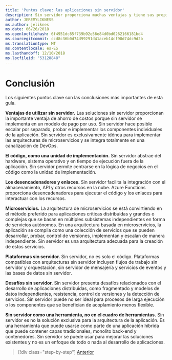 ```yaml
---
title: 'Puntos clave: las aplicaciones sin servidor'
description: Sin servidor proporciona muchas ventajas y tiene sus propios desafíos. Resumen de los puntos clave de esta guía.
author: JEREMYLIKNESS
ms.author: jeliknes
ms.date: 06/26/2018
ms.openlocfilehash: 6f4951dc85f739b92e56e84d0bd0262166181bd4
ms.sourcegitcommit: ccd8c36b0d74d99291d41aceb14cf98d74dc9d2b
ms.translationtype: MT
ms.contentlocale: es-ES
ms.lasthandoff: 12/10/2018
ms.locfileid: "53128848"
---
```

# <a name="conclusion"></a>Conclusión

Los siguientes puntos clave son las conclusiones más importantes de esta guía.

**Ventajas de utilizar sin servidor.** Las soluciones sin servidor proporcionan la importante ventaja de ahorro de costos porque sin servidor se implementa en un modelo de pago por uso. Sin servidor hace posible escalar por separado, probar e implementar los componentes individuales de la aplicación. Sin servidor es exclusivamente idónea para implementar las arquitecturas de microservicios y se integra totalmente en una canalización de DevOps.

**El código, como una unidad de implementación.** Sin servidor abstrae del hardware, sistema operativo y en tiempo de ejecución fuera de la aplicación. Sin servidor permite centrarse en la lógica de negocios en el código como la unidad de implementación.

**Los desencadenadores y enlaces.** Sin servidor facilita la integración con el almacenamiento, API y otros recursos en la nube. Azure Functions proporciona desencadenadores para ejecutar el código y los enlaces para interactuar con los recursos.

**Microservicios.** La arquitectura de microservicios se está convirtiendo en el método preferido para aplicaciones críticas distribuidas y grandes o complejas que se basan en múltiples subsistemas independientes en forma de servicios autónomos. En una arquitectura basada en microservicios, la aplicación se compila como una colección de servicios que se pueden desarrollar, probar, control de versiones, implementan y escalan de manera independiente. Sin servidor es una arquitectura adecuada para la creación de estos servicios.

**Plataformas sin servidor.** Sin servidor, no es solo el código. Plataformas compatibles con arquitecturas sin servidor incluyen flujos de trabajo sin servidor y orquestación, sin servidor de mensajería y servicios de eventos y las bases de datos sin servidor.

**Desafíos sin servidor.** Sin servidor presenta desafíos relacionados con el desarrollo de aplicaciones distribuidas, como fragmentado y modelos de datos independientes, resistencia, control de versiones y la detección de servicios. Sin servidor puede no ser ideal para procesos de larga ejecución o los componentes que se benefician de acoplamiento menos flexible.

**Sin servidor como una herramienta, no en el cuadro de herramientas.** Sin servidor es no la solución exclusiva para la arquitectura de la aplicación. Es una herramienta que puede usarse como parte de una aplicación híbrida que puede contener capas tradicionales, monolito back-end y contenedores. Sin servidor se puede usar para mejorar las soluciones existentes y no es un enfoque de todo o nada al desarrollo de aplicaciones.

>[!div class="step-by-step"]
>[Anterior](serverless-business-scenarios.md)